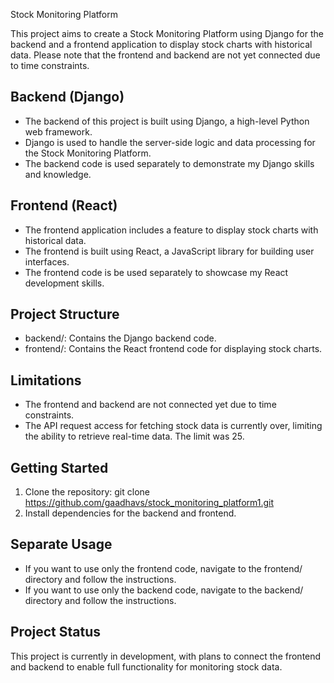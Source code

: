 Stock Monitoring Platform

This project aims to create a Stock Monitoring Platform using Django for the backend and a frontend application to display stock charts with historical data. Please note that the frontend and backend are not yet connected due to time constraints.

## Backend (Django)
- The backend of this project is built using Django, a high-level Python web framework.
- Django is used to handle the server-side logic and data processing for the Stock Monitoring Platform.
- The backend code is used  separately to demonstrate my Django skills and knowledge.

## Frontend (React)
- The frontend application includes a feature to display stock charts with historical data.
- The frontend is built using React, a JavaScript library for building user interfaces.
- The frontend code is be used separately to showcase my React development skills.

## Project Structure
- backend/: Contains the Django backend code.
- frontend/: Contains the React frontend code for displaying stock charts.

## Limitations
- The frontend and backend are not connected yet due to time constraints.
- The API request access for fetching stock data is currently over, limiting the ability to retrieve real-time data. The limit was 25.

## Getting Started
1. Clone the repository: git clone https://github.com/gaadhavs/stock_monitoring_platform1.git
2. Install dependencies for the backend and frontend.


## Separate Usage
- If you want to use only the frontend code, navigate to the frontend/ directory and follow the instructions.
- If you want to use only the backend code, navigate to the backend/ directory and follow the instructions.

## Project Status
This project is currently in development, with plans to connect the frontend and backend to enable full functionality for monitoring stock data.
